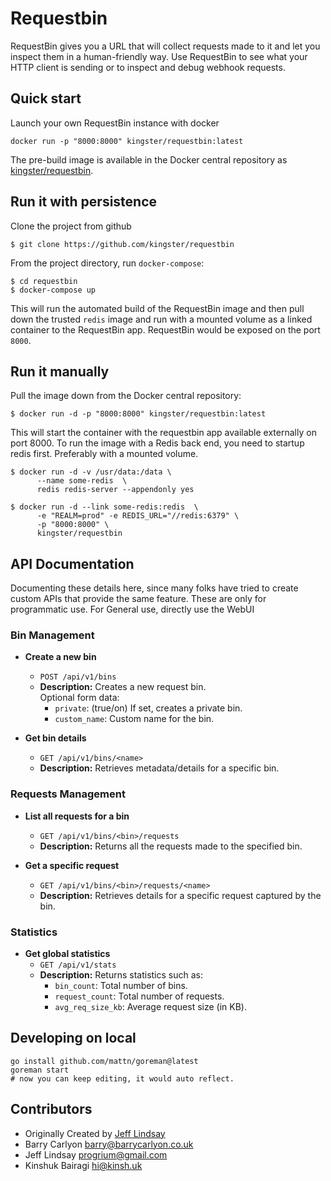 # Requestbin

RequestBin gives you a URL that will collect requests made to it and let you inspect them in a human-friendly way. Use RequestBin to see what your HTTP client is sending or to inspect and debug webhook requests.

## Quick start

Launch your own RequestBin instance with docker

```
docker run -p "8000:8000" kingster/requestbin:latest
```

The pre-build image is available in the Docker central repository as [kingster/requestbin](https://hub.docker.com/u/kingster/requestbin).  

## Run it with persistence

Clone the project from github

```
$ git clone https://github.com/kingster/requestbin
```

From the project directory, run `docker-compose`:  

```
$ cd requestbin  
$ docker-compose up  
```  

This will run the automated build of the RequestBin image and then pull down the trusted `redis` image and run with a mounted volume as a linked container to the RequestBin app. RequestBin would be exposed on the port `8000`.  


## Run it manually  

Pull the image down from the Docker central repository:  

```
$ docker run -d -p "8000:8000" kingster/requestbin:latest
```

This will start the container with the requestbin app available externally on port 8000.  To run the image with a Redis back end, you need to startup redis first. Preferably with a mounted volume.

```
$ docker run -d -v /usr/data:/data \
      --name some-redis  \
      redis redis-server --appendonly yes

$ docker run -d --link some-redis:redis  \
	  -e "REALM=prod" -e REDIS_URL="//redis:6379" \
	  -p "8000:8000" \
	  kingster/requestbin
```


## API Documentation

Documenting these details here, since many folks have tried to create custom APIs that provide the same feature. These are only for programmatic use. For General use, directly use the WebUI

### Bin Management

- **Create a new bin**
  - `POST /api/v1/bins`
  - **Description:** Creates a new request bin.  
    Optional form data:
    - `private`: (true/on) If set, creates a private bin.
    - `custom_name`: Custom name for the bin.

- **Get bin details**
  - `GET /api/v1/bins/<name>`
  - **Description:** Retrieves metadata/details for a specific bin.


### Requests Management

- **List all requests for a bin**
  - `GET /api/v1/bins/<bin>/requests`
  - **Description:** Returns all the requests made to the specified bin.

- **Get a specific request**
  - `GET /api/v1/bins/<bin>/requests/<name>`
  - **Description:** Retrieves details for a specific request captured by the bin.


### Statistics

- **Get global statistics**
  - `GET /api/v1/stats`
  - **Description:** Returns statistics such as:
    - `bin_count`: Total number of bins.
    - `request_count`: Total number of requests.
    - `avg_req_size_kb`: Average request size (in KB).


## Developing on local

```
go install github.com/mattn/goreman@latest
goreman start
# now you can keep editing, it would auto reflect.
```


Contributors
------------
 * Originally Created by [Jeff Lindsay](http://progrium.com)
 * Barry Carlyon <barry@barrycarlyon.co.uk>
 * Jeff Lindsay <progrium@gmail.com>
 * Kinshuk Bairagi <hi@kinsh.uk>

